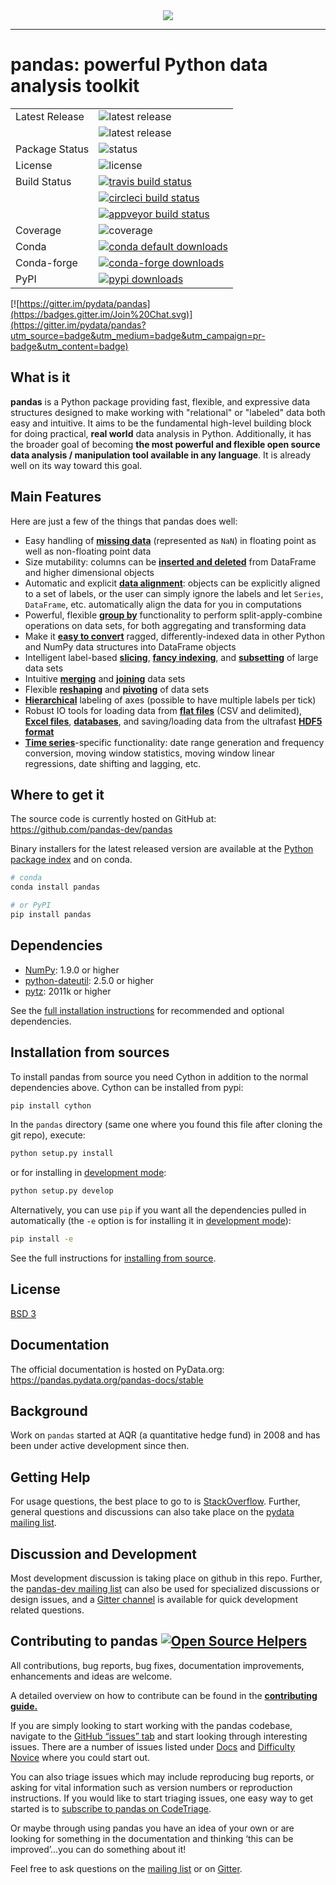<div align="center">
  <img src="https://github.com/pandas-dev/pandas/blob/master/doc/logo/pandas_logo.png"><br>
</div>

-----------------

# pandas: powerful Python data analysis toolkit

<table>
<tr>
  <td>Latest Release</td>
  <td><img src="https://img.shields.io/pypi/v/pandas.svg" alt="latest release" /></td>
</tr>
  <td></td>
  <td><img src="https://anaconda.org/conda-forge/pandas/badges/version.svg" alt="latest release" /></td>
</tr>
<tr>
  <td>Package Status</td>
  <td><img src="https://img.shields.io/pypi/status/pandas.svg" alt="status" /></td>
</tr>
<tr>
  <td>License</td>
  <td><img src="https://img.shields.io/pypi/l/pandas.svg" alt="license" /></td>
</tr>
<tr>
  <td>Build Status</td>
  <td>
    <a href="https://travis-ci.org/pandas-dev/pandas">
    <img src="https://travis-ci.org/pandas-dev/pandas.svg?branch=master" alt="travis build status" />
    </a>
  </td>
</tr>
<tr>
  <td></td>
  <td>
    <a href="https://circleci.com/gh/pandas-dev/pandas">
    <img src="https://circleci.com/gh/circleci/mongofinil/tree/master.svg?style=shield&circle-token=223d8cafa7b02902c3e150242520af8944e34671" alt="circleci build status" />
    </a>
  </td>
</tr>
<tr>
  <td></td>
  <td>
    <a href="https://ci.appveyor.com/project/pandas-dev/pandas">
    <img src="https://ci.appveyor.com/api/projects/status/86vn83mxgnl4xf1s/branch/master?svg=true" alt="appveyor build status" />
    </a>
  </td>
</tr>
<tr>
  <td>Coverage</td>
  <td><img src="https://codecov.io/github/pandas-dev/pandas/coverage.svg?branch=master" alt="coverage" /></td>
</tr>
<tr>
  <td>Conda</td>
  <td>
    <a href="https://pandas.pydata.org">
    <img src="http://pubbadges.s3-website-us-east-1.amazonaws.com/pkgs-downloads-pandas.png" alt="conda default downloads" />
    </a>
  </td>
</tr>
<tr>
  <td>Conda-forge</td>
  <td>
    <a href="https://pandas.pydata.org">
    <img src="https://anaconda.org/conda-forge/pandas/badges/downloads.svg" alt="conda-forge downloads" />
    </a>
  </td>
</tr>
<tr>
  <td>PyPI</td>
  <td>
    <a href="https://pypi.python.org/pypi/pandas/">
    <img src="https://img.shields.io/pypi/dm/pandas.svg" alt="pypi downloads" />
    </a>
  </td>
</tr>
</table>

[![https://gitter.im/pydata/pandas](https://badges.gitter.im/Join%20Chat.svg)](https://gitter.im/pydata/pandas?utm_source=badge&utm_medium=badge&utm_campaign=pr-badge&utm_content=badge)

## What is it

**pandas** is a Python package providing fast, flexible, and expressive data
structures designed to make working with "relational" or "labeled" data both
easy and intuitive. It aims to be the fundamental high-level building block for
doing practical, **real world** data analysis in Python. Additionally, it has
the broader goal of becoming **the most powerful and flexible open source data
analysis / manipulation tool available in any language**. It is already well on
its way toward this goal.

## Main Features
Here are just a few of the things that pandas does well:

  - Easy handling of [**missing data**][missing-data] (represented as
    `NaN`) in floating point as well as non-floating point data
  - Size mutability: columns can be [**inserted and
    deleted**][insertion-deletion] from DataFrame and higher dimensional
    objects
  - Automatic and explicit [**data alignment**][alignment]: objects can
    be explicitly aligned to a set of labels, or the user can simply
    ignore the labels and let `Series`, `DataFrame`, etc. automatically
    align the data for you in computations
  - Powerful, flexible [**group by**][groupby] functionality to perform
    split-apply-combine operations on data sets, for both aggregating
    and transforming data
  - Make it [**easy to convert**][conversion] ragged,
    differently-indexed data in other Python and NumPy data structures
    into DataFrame objects
  - Intelligent label-based [**slicing**][slicing], [**fancy
    indexing**][fancy-indexing], and [**subsetting**][subsetting] of
    large data sets
  - Intuitive [**merging**][merging] and [**joining**][joining] data
    sets
  - Flexible [**reshaping**][reshape] and [**pivoting**][pivot-table] of
    data sets
  - [**Hierarchical**][mi] labeling of axes (possible to have multiple
    labels per tick)
  - Robust IO tools for loading data from [**flat files**][flat-files]
    (CSV and delimited), [**Excel files**][excel], [**databases**][db],
    and saving/loading data from the ultrafast [**HDF5 format**][hdfstore]
  - [**Time series**][timeseries]-specific functionality: date range
    generation and frequency conversion, moving window statistics,
    moving window linear regressions, date shifting and lagging, etc.


   [missing-data]: https://pandas.pydata.org/pandas-docs/stable/missing_data.html#working-with-missing-data
   [insertion-deletion]: https://pandas.pydata.org/pandas-docs/stable/dsintro.html#column-selection-addition-deletion
   [alignment]: https://pandas.pydata.org/pandas-docs/stable/dsintro.html?highlight=alignment#intro-to-data-structures
   [groupby]: https://pandas.pydata.org/pandas-docs/stable/groupby.html#group-by-split-apply-combine
   [conversion]: https://pandas.pydata.org/pandas-docs/stable/dsintro.html#dataframe
   [slicing]: https://pandas.pydata.org/pandas-docs/stable/indexing.html#slicing-ranges
   [fancy-indexing]: https://pandas.pydata.org/pandas-docs/stable/indexing.html#advanced-indexing-with-ix
   [subsetting]: https://pandas.pydata.org/pandas-docs/stable/indexing.html#boolean-indexing
   [merging]: https://pandas.pydata.org/pandas-docs/stable/merging.html#database-style-dataframe-joining-merging
   [joining]: https://pandas.pydata.org/pandas-docs/stable/merging.html#joining-on-index
   [reshape]: https://pandas.pydata.org/pandas-docs/stable/reshaping.html#reshaping-and-pivot-tables
   [pivot-table]: https://pandas.pydata.org/pandas-docs/stable/reshaping.html#pivot-tables-and-cross-tabulations
   [mi]: https://pandas.pydata.org/pandas-docs/stable/indexing.html#hierarchical-indexing-multiindex
   [flat-files]: https://pandas.pydata.org/pandas-docs/stable/io.html#csv-text-files
   [excel]: https://pandas.pydata.org/pandas-docs/stable/io.html#excel-files
   [db]: https://pandas.pydata.org/pandas-docs/stable/io.html#sql-queries
   [hdfstore]: https://pandas.pydata.org/pandas-docs/stable/io.html#hdf5-pytables
   [timeseries]: https://pandas.pydata.org/pandas-docs/stable/timeseries.html#time-series-date-functionality

## Where to get it
The source code is currently hosted on GitHub at:
https://github.com/pandas-dev/pandas

Binary installers for the latest released version are available at the [Python
package index](https://pypi.python.org/pypi/pandas) and on conda.

```sh
# conda
conda install pandas
```

```sh
# or PyPI
pip install pandas
```

## Dependencies
- [NumPy](http://www.numpy.org): 1.9.0 or higher
- [python-dateutil](https://labix.org/python-dateutil): 2.5.0 or higher
- [pytz](https://pythonhosted.org/pytz): 2011k or higher

See the [full installation instructions](https://pandas.pydata.org/pandas-docs/stable/install.html#dependencies)
for recommended and optional dependencies.

## Installation from sources
To install pandas from source you need Cython in addition to the normal
dependencies above. Cython can be installed from pypi:

```sh
pip install cython
```

In the `pandas` directory (same one where you found this file after
cloning the git repo), execute:

```sh
python setup.py install
```

or for installing in [development mode](https://pip.pypa.io/en/latest/reference/pip_install.html#editable-installs):

```sh
python setup.py develop
```

Alternatively, you can use `pip` if you want all the dependencies pulled
in automatically (the `-e` option is for installing it in [development
mode](https://pip.pypa.io/en/latest/reference/pip_install.html#editable-installs)):

```sh
pip install -e 
```

See the full instructions for [installing from source](https://pandas.pydata.org/pandas-docs/stable/install.html#installing-from-source).

## License
[BSD 3](LICENSE)

## Documentation
The official documentation is hosted on PyData.org: https://pandas.pydata.org/pandas-docs/stable

## Background
Work on ``pandas`` started at AQR (a quantitative hedge fund) in 2008 and
has been under active development since then.

## Getting Help

For usage questions, the best place to go to is [StackOverflow](https://stackoverflow.com/questions/tagged/pandas).
Further, general questions and discussions can also take place on the [pydata mailing list](https://groups.google.com/forum/?fromgroups#!forum/pydata).

## Discussion and Development
Most development discussion is taking place on github in this repo. Further, the [pandas-dev mailing list](https://mail.python.org/mailman/listinfo/pandas-dev) can also be used for specialized discussions or design issues, and a [Gitter channel](https://gitter.im/pydata/pandas) is available for quick development related questions.

## Contributing to pandas [![Open Source Helpers](https://www.codetriage.com/pandas-dev/pandas/badges/users.svg)](https://www.codetriage.com/pandas-dev/pandas)

All contributions, bug reports, bug fixes, documentation improvements, enhancements and ideas are welcome.

A detailed overview on how to contribute can be found in the **[contributing guide.](https://pandas.pydata.org/pandas-docs/stable/contributing.html)**

If you are simply looking to start working with the pandas codebase, navigate to the [GitHub “issues” tab](https://github.com/pandas-dev/pandas/issues) and start looking through interesting issues. There are a number of issues listed under [Docs](https://github.com/pandas-dev/pandas/issues?labels=Docs&sort=updated&state=open) and [Difficulty Novice](https://github.com/pandas-dev/pandas/issues?q=is%3Aopen+is%3Aissue+label%3A%22Difficulty+Novice%22) where you could start out.

You can also triage issues which may include reproducing bug reports, or asking for vital information such as version numbers or reproduction instructions. If you would like to start triaging issues, one easy way to get started is to [subscribe to pandas on CodeTriage](https://www.codetriage.com/pandas-dev/pandas).

Or maybe through using pandas you have an idea of your own or are looking for something in the documentation and thinking ‘this can be improved’...you can do something about it!

Feel free to ask questions on the [mailing list](https://groups.google.com/forum/?fromgroups#!forum/pydata) or on [Gitter](https://gitter.im/pydata/pandas).
